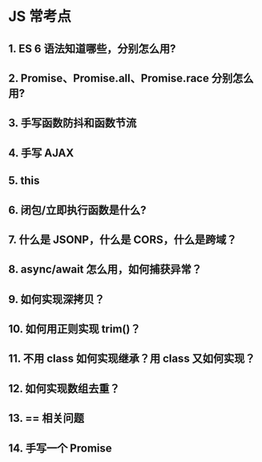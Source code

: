 # JS 常考点

## 1. ES 6 语法知道哪些，分别怎么用?

## 2. Promise、Promise.all、Promise.race 分别怎么用?

## 3. 手写函数防抖和函数节流

## 4. 手写 AJAX

## 5. this

## 6. 闭包/立即执行函数是什么?

## 7. 什么是 JSONP，什么是 CORS，什么是跨域？

## 8. async/await 怎么用，如何捕获异常？

## 9. 如何实现深拷贝？

## 10. 如何用正则实现 trim()？

## 11. 不用 class 如何实现继承？用 class 又如何实现？

## 12. 如何实现数组去重？

## 13. == 相关问题

## 14. 手写一个 Promise
